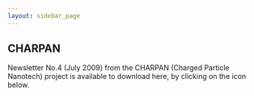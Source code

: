 ```yaml
---
layout: sidebar_page
---
```


## CHARPAN

Newsletter No.4 (July 2009) from the CHARPAN (Charged Particle Nanotech) project is available to download here, by clicking on the icon below.

